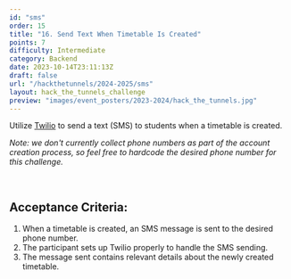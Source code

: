 ```yaml
---
id: "sms"
order: 15
title: "16. Send Text When Timetable Is Created"
points: 7
difficulty: Intermediate
category: Backend
date: 2023-10-14T23:11:13Z
draft: false
url: "/hackthetunnels/2024-2025/sms"
layout: hack_the_tunnels_challenge
preview: "images/event_posters/2023-2024/hack_the_tunnels.jpg"
---
```


Utilize [Twilio](https://www.twilio.com/en-us) to send a text (SMS) to students when a timetable is created.

_Note: we don't currently collect phone numbers as part of the account creation process, so feel free to hardcode the desired phone number for this challenge._

<br/>

## Acceptance Criteria:

1. When a timetable is created, an SMS message is sent to the desired phone number.
2. The participant sets up Twilio properly to handle the SMS sending.
3. The message sent contains relevant details about the newly created timetable.
